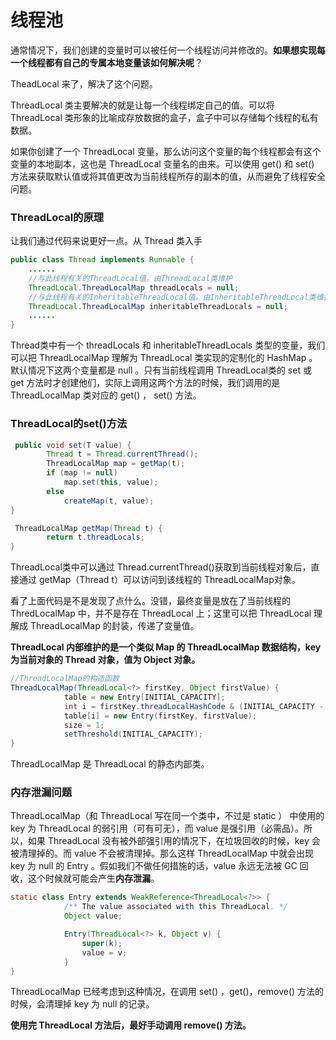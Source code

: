# 线程池

通常情况下，我们创建的变量时可以被任何一个线程访问并修改的。**如果想实现每一个线程都有自己的专属本地变量该如何解决呢**？

TheadLocal 来了，解决了这个问题。

ThreadLocal 类主要解决的就是让每一个线程绑定自己的值。可以将 ThreadLocal 类形象的比喻成存放数据的盒子，盒子中可以存储每个线程的私有数据。

如果你创建了一个 ThreadLocal 变量，那么访问这个变量的每个线程都会有这个变量的本地副本，这也是 ThreadLocal 变量名的由来。可以使用 get() 和 set() 方法来获取默认值或将其值更改为当前线程所存的副本的值，从而避免了线程安全问题。

### ThreadLocal的原理

让我们通过代码来说更好一点。从 Thread 类入手

```java
public class Thread implements Runnable {
    ......
    //与此线程有关的ThreadLocal值。由ThreadLocal类维护
    ThreadLocal.ThreadLocalMap threadLocals = null;
    //与此线程有关的InheritableThreadLocal值。由InheritableThreadLocal类维护
    ThreadLocal.ThreadLocalMap inheritableThreadLocals = null;
    ......
}
```

Thread类中有一个 threadLocals 和 inheritableThreadLocals 类型的变量，我们可以把 ThreadLocalMap 理解为 ThreadLocal 类实现的定制化的 HashMap 。默认情况下这两个变量都是 null 。只有当前线程调用 ThreadLocal类的 set 或 get 方法时才创建他们，实际上调用这两个方法的时候，我们调用的是 ThreadLocalMap 类对应的 get() ， set() 方法。

### ThreadLocal的set()方法

```java
 public void set(T value) {
        Thread t = Thread.currentThread();
        ThreadLocalMap map = getMap(t);
        if (map != null)
            map.set(this, value);
        else
            createMap(t, value);
}

 ThreadLocalMap getMap(Thread t) {
        return t.threadLocals;
}
```

ThreadLocal类中可以通过 Thread.currentThread()获取到当前线程对象后，直接通过 getMap（Thread t）可以访问到该线程的 ThreadLocalMap对象。

看了上面代码是不是发现了点什么。没错，最终变量是放在了当前线程的 ThredLocalMap 中，并不是存在 ThreadLocal 上；这里可以把 ThreadLocal 理解成 ThreadLocalMap 的封装，传递了变量值。



**ThreadLocal 内部维护的是一个类似 Map 的 ThreadLocalMap 数据结构，key 为当前对象的 Thread 对象，值为 Object 对象。**

```java
//ThreadLocalMap的构造函数
ThreadLocalMap(ThreadLocal<?> firstKey, Object firstValue) {
            table = new Entry[INITIAL_CAPACITY];
            int i = firstKey.threadLocalHashCode & (INITIAL_CAPACITY - 1);
            table[i] = new Entry(firstKey, firstValue);
            size = 1;
            setThreshold(INITIAL_CAPACITY);
}
```



ThreadLocalMap 是 ThreadLocal 的静态内部类。

### 内存泄漏问题

ThreadLocalMap（和 ThreadLocal 写在同一个类中，不过是 static ） 中使用的 key 为 ThreadLocal 的弱引用（可有可无），而 value 是强引用（必需品）。所以，如果 ThreadLocal 没有被外部强引用的情况下，在垃圾回收的时候，key 会被清理掉的。而 value 不会被清理掉。那么这样 ThreadLocalMap 中就会出现 key 为 null 的 Entry 。假如我们不做任何措施的话，value 永远无法被 GC 回收，这个时候就可能会产生**内存泄漏**。

```java
static class Entry extends WeakReference<ThreadLocal<?>> {
            /** The value associated with this ThreadLocal. */
            Object value;

            Entry(ThreadLocal<?> k, Object v) {
                super(k);
                value = v;
            }
}
```

ThreadLocalMap 已经考虑到这种情况，在调用 set() ，get()，remove() 方法的时候，会清理掉 key 为 null 的记录。

**使用完 ThreadLocal 方法后，最好手动调用 remove() 方法。**
